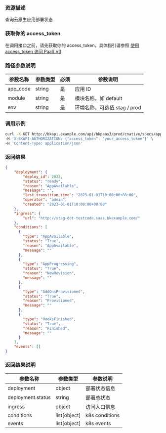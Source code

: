 ### 资源描述

查询云原生应用部署状态

### 获取你的 access_token

在调用接口之前，请先获取你的 access_token，具体指引请参照 [使用 access_token 访问 PaaS V3](https://bk.tencent.com/docs/markdown/PaaS3.0/topics/paas/access_token)

### 路径参数说明

| 参数名称      | 参数类型   | 必须  | 参数说明                      |
|-----------|--------|-----|---------------------------|
| app_code  | string | 是   | 应用 ID                     |
| module    | string | 是   | 模块名称，如 default            |
| env       | string | 是   | 环境名称，可选值 stag / prod   |

### 调用示例

```bash
curl -X GET http://bkapi.example.com/api/bkpaas3/prod/cnative/specs/applications/{app_code}/modules/{module}/envs/{env}/mres/status/ \
-H 'X-BKAPI-AUTHORIZATION: {"access_token": "your_access_token"}' \
-H 'Content-Type: application/json'
```

### 返回结果

```json
{
    "deployment": {
        "deploy_id": 2023,
        "status": "ready",
        "reason": "AppAvailable",
        "message": "",
        "last_transition_time": "2023-01-01T10:00:00+08:00",
        "operator": "admin",
        "created": "2023-01-01T10:00:00+08:00"
    },
    "ingress": {
        "url": "http://stag-dot-testcode.saas.bkexample.com/"
    },
    "conditions": [
      {
        "type": "AppAvailable",
        "status": "True",
        "reason": "AppAvailable",
        "message": ""
      },
      {
        "type": "AppProgressing",
        "status": "True",
        "reason": "NewRevision",
        "message": ""
      },
      {
        "type": "AddOnsProvisioned",
        "status": "True",
        "reason": "Provisioned",
        "message": ""
      },
      {
        "type": "HooksFinished",
        "status": "True",
        "reason": "Finished",
        "message": ""
      }
    ],
    "events": []
}
```

### 返回结果说明

| 参数名称              | 参数类型         | 参数说明           |
|-------------------|--------------|----------------|
| deployment        | object       | 部署状态信息         |
| deployment.status | string       | 部署总状态          |
| ingress           | object       | 访问入口信息         |
| conditions        | list[object] | k8s conditions |
| events            | list[object] | k8s events     |
